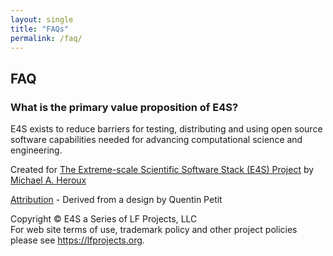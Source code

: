 ```yaml
---
layout: single
title: "FAQs"
permalink: /faq/
---
```


## FAQ

### What is the primary value proposition of E4S?

E4S exists to reduce barriers for testing, distributing and using open
source software capabilities needed for advancing computational science
and engineering.

Created for [The Extreme-scale Scientific Software Stack (E4S)
Project](https://e4s-project.github.io) by [Michael A.
Heroux](https://maherou.github.io/)

[Attribution](credit.html) - Derived from a design by Quentin Petit

Copyright © E4S a Series of LF Projects, LLC\
For web site terms of use, trademark policy and other project policies
please see <https://lfprojects.org>.
